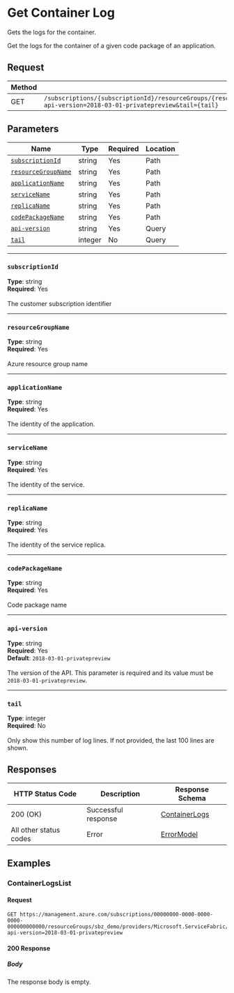 # Get Container Log
Gets the logs for the container.

Get the logs for the container of a given code package of an application.

## Request
| Method | Request URI |
| ------ | ----------- |
| GET | `/subscriptions/{subscriptionId}/resourceGroups/{resourceGroupName}/providers/Microsoft.ServiceFabric/applications/{applicationName}/services/{serviceName}/replicas/{replicaName}/codePackages/{codePackageName}/logs?api-version=2018-03-01-privatepreview&tail={tail}` |


## Parameters
| Name | Type | Required | Location |
| --- | --- | --- | --- |
| [`subscriptionId`](#subscriptionid) | string | Yes | Path |
| [`resourceGroupName`](#resourcegroupname) | string | Yes | Path |
| [`applicationName`](#applicationname) | string | Yes | Path |
| [`serviceName`](#servicename) | string | Yes | Path |
| [`replicaName`](#replicaname) | string | Yes | Path |
| [`codePackageName`](#codepackagename) | string | Yes | Path |
| [`api-version`](#api-version) | string | Yes | Query |
| [`tail`](#tail) | integer | No | Query |

____
### `subscriptionId`
__Type__: string <br/>
__Required__: Yes<br/>
<br/>
The customer subscription identifier

____
### `resourceGroupName`
__Type__: string <br/>
__Required__: Yes<br/>
<br/>
Azure resource group name

____
### `applicationName`
__Type__: string <br/>
__Required__: Yes<br/>
<br/>
The identity of the application.

____
### `serviceName`
__Type__: string <br/>
__Required__: Yes<br/>
<br/>
The identity of the service.

____
### `replicaName`
__Type__: string <br/>
__Required__: Yes<br/>
<br/>
The identity of the service replica.

____
### `codePackageName`
__Type__: string <br/>
__Required__: Yes<br/>
<br/>
Code package name

____
### `api-version`
__Type__: string <br/>
__Required__: Yes<br/>
__Default__: `2018-03-01-privatepreview` <br/>
<br/>
The version of the API. This parameter is required and its value must be `2018-03-01-privatepreview`.

____
### `tail`
__Type__: integer <br/>
__Required__: No<br/>
<br/>
Only show this number of log lines. If not provided, the last 100 lines are shown.

## Responses

| HTTP Status Code | Description | Response Schema |
| --- | --- | --- |
| 200 (OK) | Successful response<br/> | [ContainerLogs](seabreeze-model-containerlogs.md) |
| All other status codes | Error<br/> | [ErrorModel](seabreeze-model-errormodel.md) |

## Examples

### ContainerLogsList

#### Request
```
GET https://management.azure.com/subscriptions/00000000-0000-0000-0000-000000000000/resourceGroups/sbz_demo/providers/Microsoft.ServiceFabric/applications/sbzDocApp/services/sbzDocService/replicas/0/codePackages/sbzDocCode/logs?api-version=2018-03-01-privatepreview
```

#### 200 Response
##### Body
The response body is empty.
